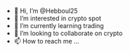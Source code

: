 - 👋 Hi, I’m @Hebboul25
- 👀 I’m interested in crypto spot 
- 🌱 I’m currently learning trading
- 💞️ I’m looking to collaborate on crypto
- 📫 How to reach me ...

<!---
Hebboul25/Hebboul25 is a ✨ special ✨ repository because its `README.md` (this file) appears on your GitHub profile.
You can click the Preview link to take a look at your changes.
--->
